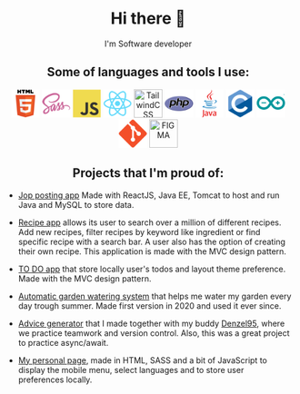<h1 align="center">Hi there 👋</h1>
<div align="center">
</div>

<div align="center">
  <p>I'm Software developer</p>
</div>



<h2 align="center">Some of languages and tools I use:</h2>

<div align="center">
  <img src="https://github.com/devicons/devicon/blob/master/icons/html5/html5-original-wordmark.svg" title="HTML" width="50" hight="50>
  <img src="https://raw.githubusercontent.com/devicons/devicon/master/icons/css3/css3-original-wordmark.svg" title="CSS3" width="50" height="50"/>
    <img src="https://github.com/devicons/devicon/blob/master/icons/sass/sass-original.svg" title="SASS" width="50" height="50"/>
  <img src="https://raw.githubusercontent.com/devicons/devicon/master/icons/javascript/javascript-original.svg" title="JS" width="50" height="50"/>
  <img src="https://github.com/devicons/devicon/blob/master/icons/react/react-original.svg" title="ReactJS" width="50" height="50"/>
  <img src="https://cdn.jsdelivr.net/gh/devicons/devicon/icons/tailwindcss/tailwindcss-plain.svg" title="TailwindCSS" width="50" height="50"/>
   <img src="https://github.com/devicons/devicon/blob/master/icons/php/php-original.svg" title="PHP" width="50" height="50"/>
  <img src="https://github.com/devicons/devicon/blob/master/icons/java/java-original-wordmark.svg" title="JAVA" width="50" height="50"/>
   <img src="https://github.com/devicons/devicon/blob/master/icons/c/c-original.svg" title="C" width="50" height="50"/>
  <img src="https://github.com/devicons/devicon/blob/master/icons/arduino/arduino-original.svg" title="ARDUINO" width="50" height="50"/>
  <img src="https://github.com/devicons/devicon/blob/master/icons/git/git-original.svg" title="GIT" width="50" height="50"/>
  <img src="https://cdn.jsdelivr.net/gh/devicons/devicon/icons/figma/figma-original.svg" title="FIGMA" width="50" height="50"/>
</div>

<h2 align="center">
  Projects that I'm proud of:
  </h2>
  <div> 
				  
  - [Jop posting app](https://github.com/Blagoja95/job-posting-web-app) Made with ReactJS, Java EE, Tomcat to host and run Java and MySQL to store data.
                  
  - [Recipe app](https://recipe-app-demo-bb.netlify.app)  allows its user to search over a million of different recipes. Add new recipes, filter recipes by keyword like ingredient or find specific recipe with a search bar. A user also has the option of creating their own recipe. This application is made with the MVC design pattern.
  
  - [TO DO app](https://github.com/Blagoja95/todo-app) that store locally user's todos and layout theme preference. Made with the MVC design pattern.

- [Automatic garden watering system](https://github.com/Blagoja95/automatic-garden-watering-sys-aurdion) that helps me water my garden every day trough summer. Made first version in 2020 and used it ever since.

- [Advice generator](https://blagoja95.github.io/advice-generator-app-challenge-hub) that I made together with my buddy [Denzel95](https://github.com/Denzel95), where we practice teamwork and version control. Also, this was a great project to practice async/await.

- [My personal page](https://blagoja95.github.io/borisblagojevic.github.io/), made in HTML, SASS and a bit of JavaScript to display the mobile menu, select languages and to store user preferences locally.
                  </div>
